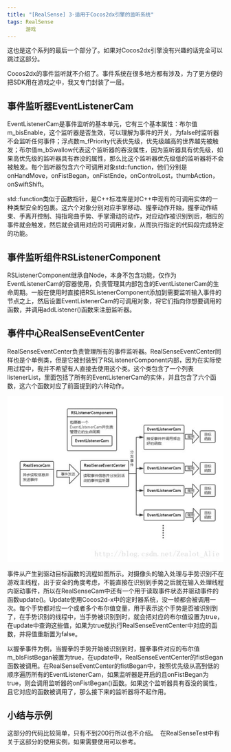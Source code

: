 ```yaml
---
title: "[RealSense] 3-适用于Cocos2dx引擎的监听系统"
tags: RealSense
      游戏
---
```


这也是这个系列的最后一个部分了。如果对Cocos2dx引擎没有兴趣的话完全可以跳过这部分。

Cocos2dx的事件监听就不介绍了。事件系统在很多地方都有涉及，为了更方便的把SDK用在游戏之中，我又专门封装了一层。<!--more-->

## 事件监听器EventListenerCam

EventListenerCam是事件监听的基本单元，它有三个基本属性：布尔值m_bisEnable，这个监听器是否生效，可以理解为事件的开关，为false时监听器不会监听任何事件；浮点数m_fPriority代表优先级，优先级越高的世界越先被触发；布尔值m_bSwallow代表这个监听器的吞没属性，因为监听器具有优先级，如果高优先级的监听器具有吞没的属性，那么比这个监听器优先级低的监听器将不会被触发。每个监听器包含六个可调用对象std::function，他们分别是onHandMove，onFistBegan，onFistEnde，onControlLost，thumbAction，onSwiftShift。

std::function类似于函数指针，是C++标准库是对C++中现有的可调用实体的一种类型安全的包裹。这六个对象分别对应手掌移动、握拳动作开始，握拳动作结束、手离开控制、拇指弯曲手势、手掌滑动的动作，对应动作被识别到后，相应的事件就会触发，然后就会调用对应的可调用对象，从而执行指定的代码段完成特定的功能。

## 事件监听组件RSListenerComponent
RSListenerComponent继承自Node，本身不包含功能，仅作为EventListenerCam的容器使用，负责管理其内部包含的EventListenerCam的生命周期。一般在使用时直接把RSListenerComponent添加到需要监听输入事件的节点之上，然后设置EventListenerCam的可调用对象，将它们指向你想要调用的函数，并调用addListener()函数来注册监听器。

## 事件中心RealSenseEventCenter
RealSenseEventCenter负责管理所有的事件监听器。RealSenseEventCenter同样也是个单例类，但是它被封装到了RSListenerComponent内部，因为在实际使用过程中，我并不希望有人直接去使用这个类。这个类包含了一个列表listenerList，里面包括了所有的EventListenerCam的实体，并且包含了六个函数，这六个函数对应了前面提到的六种动作。

![事件中心](/assets/images/2017-02-25-RealSense3/1.jpg)

事件从产生到驱动目标函数的流程如图所示。对摄像头的输入处理与手势识别不在游戏主线程，出于安全的角度考虑，不能直接在识别到手势之后就在输入处理线程内驱动事件，所以在RealSenseCam中还有一个用于读取事件状态并驱动事件的函数update()。Update使用Cocos2d-x中的定时器系统，没一帧都会被调用一次。每个手势都对应一个或者多个布尔值变量，用于表示这个手势是否被识别到了，在手势识别的线程中，当手势被识别到时，就会把对应的布尔值设置为true，在update中查询这些值，如果为true就执行RealSenseEventCenter中对应的函数，并将值重新置为false。

以握拳事件为例，当握拳的手势开始被识别到时，握拳事件对应的布尔值m_bIsFistBegan被置为true，在update中，RealSenseEventCenter的fistBegan函数被调用。在RealSenseEventCenter的fistBegan中，按照优先级从高到低的顺序遍历所有的EventListenerCam，如果监听器是开启的且onFistBegan为true，则会调用监听器的onFistBegan()函数。如果这个监听器具有吞没的属性，且它对应的函数被调用了，那么接下来的监听器将不起作用。

## 小结与示例
这部分的代码比较简单，只有不到200行所以也不介绍。 
在RealSenseTest中有关于这部分的使用实例，如果需要使用可以参考。